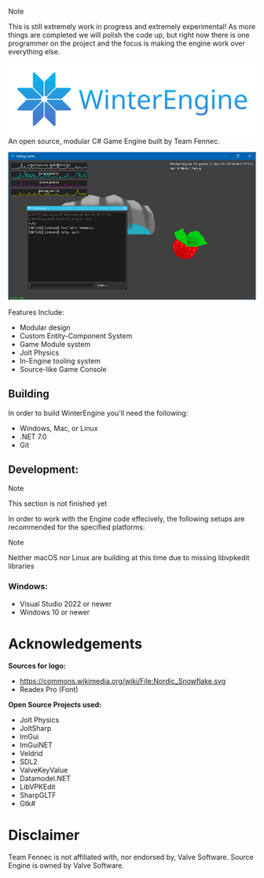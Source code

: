 > [!NOTE]
> This is still extremely work in progress and extremely experimental! As more things are completed we will polish the code up, but right now there is one programmer on the project and the focus is making the engine work over everything else.

![](Branding/LogoB.svg)
An open source, modular C# Game Engine built by Team Fennec.

![](Branding/gh_screenshots/testgame_01.png)

Features Include:
- Modular design
- Custom Entity-Component System
- Game Module system
- Jolt Physics
- In-Engine tooling system
- Source-like Game Console

## Building
In order to build WinterEngine you'll need the following:
- Windows, Mac, or Linux
- .NET 7.0
- Git

## Development:
> [!NOTE]
> This section is not finished yet

In order to work with the Engine code effecively, the following setups are recommended for the specified platforms:
> [!NOTE]
> Neither macOS nor Linux are building at this time due to missing libvpkedit libraries

### Windows:
- Visual Studio 2022 or newer
- Windows 10 or newer

# Acknowledgements
**Sources for logo:**
- https://commons.wikimedia.org/wiki/File:Nordic_Snowflake.svg
- Readex Pro (Font)

**Open Source Projects used:**
- Jolt Physics
- JoltSharp
- ImGui
- ImGuiNET
- Veldrid
- SDL2
- ValveKeyValue
- Datamodel.NET
- LibVPKEdit
- SharpGLTF
- Gtk#

# Disclaimer
Team Fennec is not affiliated with, nor endorsed by, Valve Software. Source Engine is owned by Valve Software.
